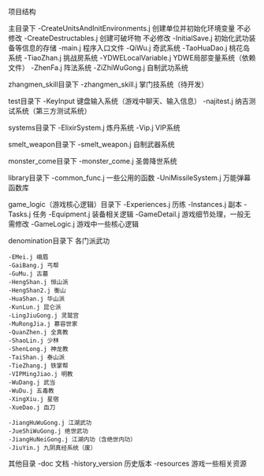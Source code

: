  项目结构

主目录下
	-CreateUnitsAndInitEnvironments.j 创建单位并初始化环境变量 不必修改
	-CreateDestructables.j 创建可破坏物 不必修改
	-InitialSave.j 初始化武功装备等信息的存储
	-main.j 程序入口文件
	-QiWu.j 奇武系统
	-TaoHuaDao.j 桃花岛系统 
	-TiaoZhan.j 挑战房系统
	-YDWELocalVariable.j YDWE局部变量系统（依赖文件）
	-ZhenFa.j 阵法系统
	-ZiZhiWuGong.j 自制武功系统

	
	
	
zhangmen_skill目录下
	-zhangmen_skill.j 掌门技系统（待开发）

test目录下
	-KeyInput 键盘输入系统（游戏中聊天、输入信息）
	-najitest.j 纳吉测试系统（第三方测试系统）

systems目录下
	-ElixirSystem.j 炼丹系统
	-Vip.j VIP系统

smelt_weapon目录下
	-smelt_weapon.j 自制武器系统

monster_come目录下
	-monster_come.j 圣兽降世系统

library目录下
	-common_func.j 一些公用的函数
	-UniMissileSystem.j 万能弹幕函数库
	
game_logic（游戏核心逻辑）目录下
	-Experiences.j 历练
	-Instances.j 副本
	-Tasks.j 任务
	-Equipment.j 装备相关逻辑
	-GameDetail.j 游戏细节处理，一般无需修改
	-GameLogic.j 游戏中一些核心逻辑
	
	
denomination目录下 各门派武功	

	-EMei.j 峨眉
	-GaiBang.j 丐帮
	-GuMu.j 古墓
	-HengShan.j 恒山派
	-HengShan2.j 衡山
	-HuaShan.j 华山派
	-KunLun.j 昆仑派
	-LingJiuGong.j 灵鹫宫
	-MuRongJia.j 慕容世家
	-QuanZhen.j 全真教
	-ShaoLin.j 少林
	-ShenLong.j 神龙教
	-TaiShan.j 泰山派
	-TieZhang.j 铁掌帮
	-VIPMingJiao.j 明教
	-WuDang.j 武当
	-WuDu.j 五毒教
	-XingXiu.j 星宿
	-XueDao.j 血刀
	
	-JiangHuWuGong.j 江湖武功
	-JueShiWuGong.j 绝世武功
	-JiangHuNeiGong.j 江湖内功（含绝世内功）
	-JiuYin.j 九阴真经系统（废）
	
其他目录
-doc 文档
-history_version 历史版本
-resources 游戏一些相关资源
